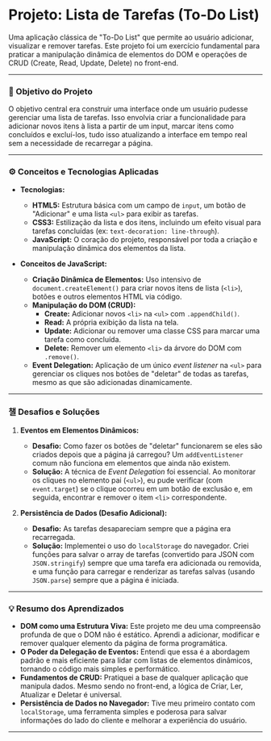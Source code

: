 # Projeto: Lista de Tarefas (To-Do List)

Uma aplicação clássica de "To-Do List" que permite ao usuário adicionar, visualizar e remover tarefas. Este projeto foi um exercício fundamental para praticar a manipulação dinâmica de elementos do DOM e operações de CRUD (Create, Read, Update, Delete) no front-end.

---

### 🎯 Objetivo do Projeto

O objetivo central era construir uma interface onde um usuário pudesse gerenciar uma lista de tarefas. Isso envolvia criar a funcionalidade para adicionar novos itens à lista a partir de um input, marcar itens como concluídos e excluí-los, tudo isso atualizando a interface em tempo real sem a necessidade de recarregar a página.

---

### ⚙️ Conceitos e Tecnologias Aplicadas

* **Tecnologias:**
    * **HTML5:** Estrutura básica com um campo de `input`, um botão de "Adicionar" e uma lista `<ul>` para exibir as tarefas.
    * **CSS3:** Estilização da lista e dos itens, incluindo um efeito visual para tarefas concluídas (ex: `text-decoration: line-through`).
    * **JavaScript:** O coração do projeto, responsável por toda a criação e manipulação dinâmica dos elementos da lista.

* **Conceitos de JavaScript:**
    * **Criação Dinâmica de Elementos:** Uso intensivo de `document.createElement()` para criar novos itens de lista (`<li>`), botões e outros elementos HTML via código.
    * **Manipulação do DOM (CRUD):**
        * **Create:** Adicionar novos `<li>` na `<ul>` com `.appendChild()`.
        * **Read:** A própria exibição da lista na tela.
        * **Update:** Adicionar ou remover uma classe CSS para marcar uma tarefa como concluída.
        * **Delete:** Remover um elemento `<li>` da árvore do DOM com `.remove()`.
    * **Event Delegation:** Aplicação de um único *event listener* na `<ul>` para gerenciar os cliques nos botões de "deletar" de todas as tarefas, mesmo as que são adicionadas dinamicamente.

---

### 챌 Desafios e Soluções

1.  **Eventos em Elementos Dinâmicos:**
    * **Desafio:** Como fazer os botões de "deletar" funcionarem se eles são criados depois que a página já carregou? Um `addEventListener` comum não funciona em elementos que ainda não existem.
    * **Solução:** A técnica de *Event Delegation* foi essencial. Ao monitorar os cliques no elemento pai (`<ul>`), eu pude verificar (com `event.target`) se o clique ocorreu em um botão de exclusão e, em seguida, encontrar e remover o item `<li>` correspondente.

2.  **Persistência de Dados (Desafio Adicional):**
    * **Desafio:** As tarefas desapareciam sempre que a página era recarregada.
    * **Solução:** Implementei o uso do `localStorage` do navegador. Criei funções para salvar o array de tarefas (convertido para JSON com `JSON.stringify`) sempre que uma tarefa era adicionada ou removida, e uma função para carregar e renderizar as tarefas salvas (usando `JSON.parse`) sempre que a página é iniciada.

---

### 💡 Resumo dos Aprendizados

* **DOM como uma Estrutura Viva:** Este projeto me deu uma compreensão profunda de que o DOM não é estático. Aprendi a adicionar, modificar e remover qualquer elemento da página de forma programática.
* **O Poder da Delegação de Eventos:** Entendi que essa é a abordagem padrão e mais eficiente para lidar com listas de elementos dinâmicos, tornando o código mais simples e performático.
* **Fundamentos de CRUD:** Pratiquei a base de qualquer aplicação que manipula dados. Mesmo sendo no front-end, a lógica de Criar, Ler, Atualizar e Deletar é universal.
* **Persistência de Dados no Navegador:** Tive meu primeiro contato com `localStorage`, uma ferramenta simples e poderosa para salvar informações do lado do cliente e melhorar a experiência do usuário.

---
